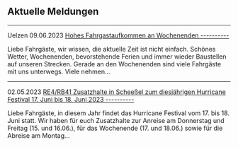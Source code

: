 Aktuelle Meldungen
----------

---

 Uelzen 09.06.2023 [Hohes Fahrgastaufkommen an Wochenenden ----------](https://www.der-metronom.de/aktuell/hohes-fahrgastaufkommen-an-wochenenden/)

Liebe Fahrgäste,
wir wissen, die aktuelle Zeit ist nicht einfach. Schönes Wetter, Wochenenden, bevorstehende Ferien und immer wieder Baustellen auf unseren Strecken. Gerade an den Wochenenden sind viele Fahrgäste mit uns unterwegs. Viele nehmen...

---

02.05.2023 [RE4/RB41 Zusatzhalte in Scheeßel zum diesjährigen Hurricane Festival 17. Juni bis 18. Juni 2023 ----------](https://www.der-metronom.de/aktuell/re4-rb41-zusatzhalte-in-scheessel-zum-diesjaehrigen-hurricane-festival-17-juni-bis-18-juni-2023/)

Liebe Fahrgäste,
in diesem Jahr findet das Hurricane Festival vom 17. bis 18. Juni statt.
Wir haben für euch Zusatzhalte zur Anreise am Donnerstag und Freitag (15. und 16.06.), für das Wochenende (17. und 18.06.) sowie für die Abreise am Montag...
